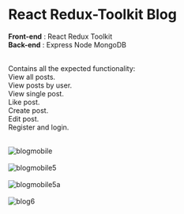<h1>React Redux-Toolkit Blog</h1>

<b>Front-end</b> : React Redux Toolkit<br>
<b>Back-end</b> : Express Node MongoDB<br><br>

Contains all the expected functionality:<br>
View all posts.<br>
View posts by user.<br>
View single post.<br>
Like post.<br>
Create post.<br>
Edit post.<br>
Register and login.<br><br>

![blogmobile](https://user-images.githubusercontent.com/38325801/222397150-2c2759fc-5737-4c66-9bde-d69b6c72d9ba.png)<br><br>
![blogmobile5](https://user-images.githubusercontent.com/38325801/222397947-7f857c0a-d622-4097-81d0-162f0f23a2b8.png)<br><br>
![blogmobile5a](https://user-images.githubusercontent.com/38325801/222403148-a358f158-556c-4761-9bdf-e47e9d0c0454.png)<br><br>
![blog6](https://user-images.githubusercontent.com/38325801/221890944-4878ed79-83b8-4dbf-8d6b-2290be074722.png)<br><br>
